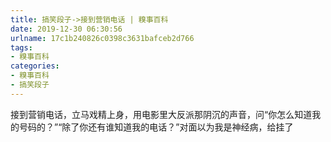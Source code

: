 ```yaml
---
title: 搞笑段子->接到营销电话 | 糗事百科
date: 2019-12-30 06:30:56
urlname: 17c1b240826c0398c3631bafceb2d766
tags: 
- 糗事百科
categories:
- 糗事百科
- 搞笑段子
---
```

接到营销电话，立马戏精上身，用电影里大反派那阴沉的声音，问“你怎么知道我的号码的？”“除了你还有谁知道我的电话？”对面以为我是神经病，给挂了


